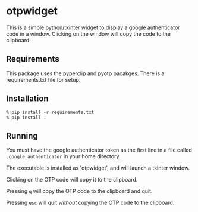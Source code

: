# otpwidget

This is a simple python/tkinter widget to display a google authenticator
code in a window.  Clicking on the window will copy the code to the 
clipboard.

## Requirements

This package uses the pyperclip and pyotp pacakges.  There is a 
requirements.txt file for setup.

## Installation

    % pip install -r requirements.txt
    % pip install .

## Running

You must have the google authenticator token as the first line in a file 
called `.google_authenticator` in your home directory.

The executable is installed as 'otpwidget', and will launch a tkinter window.

Clicking on the OTP code will copy it to the clipboard.  

Pressing `q` will copy the OTP code to the clipboard and quit.

Pressing `esc` will quit _without_ copying the OTP code to the clipboard.

